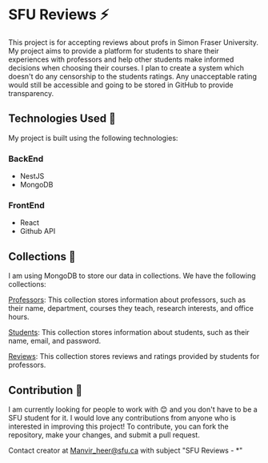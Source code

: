 # SFU Reviews :zap:

This project is for accepting reviews about profs in Simon Fraser University. My project aims to provide a platform for students to share their experiences with professors and help other students make informed decisions when choosing their courses. I plan to create a system which doesn't do any censorship to the students ratings. Any unacceptable rating would still be accessible and going to be stored in GitHub to provide transparency.

## Technologies Used :hammer:
My project is built using the following technologies:

### BackEnd
- NestJS
- MongoDB

### FrontEnd
- React
- Github API

## Collections :pencil:
I am using MongoDB to store our data in collections. We have the following collections:

[Professors](./Professors.md): This collection stores information about professors, such as their name, department, courses they teach, research interests, and office hours.

[Students](./Students.md): This collection stores information about students, such as their name, email, and password.

[Reviews](./Reviews.md): This collection stores reviews and ratings provided by students for professors.

## Contribution :construction_worker:

I am currently looking for people to work with :blush: and you don't have to be a SFU student for it. I would love any contributions from anyone who is interested in improving this project! To contribute, you can fork the repository, make your changes, and submit a pull request.

Contact creator at Manvir_heer@sfu.ca with subject "SFU Reviews - *"
